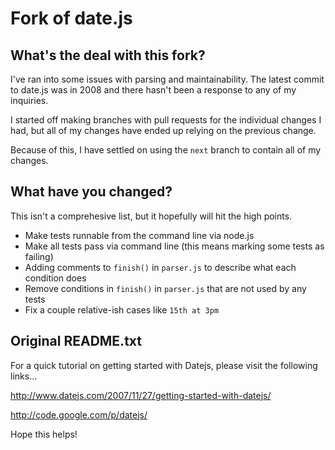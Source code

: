 # Fork of date.js #



## What's the deal with this fork? ##

I've ran into some issues with parsing and maintainability. The latest commit
to date.js was in 2008 and there hasn't been a response to any of my inquiries.

I started off making branches with pull requests for the individual changes I
had, but all of my changes have ended up relying on the previous change.

Because of this, I have settled on using the `next` branch to contain all of
my changes.


## What have you changed? ##

This isn't a comprehesive list, but it hopefully will hit the high points.

* Make tests runnable from the command line via node.js
* Make all tests pass via command line (this means marking some tests as failing)
* Adding comments to `finish()` in `parser.js` to describe what each condition does
* Remove conditions in `finish()` in `parser.js` that are not used by any tests
* Fix a couple relative-ish cases like `15th at 3pm`


## Original README.txt ##

For a quick tutorial on getting started with Datejs, please visit the following links...

http://www.datejs.com/2007/11/27/getting-started-with-datejs/

http://code.google.com/p/datejs/

Hope this helps!
